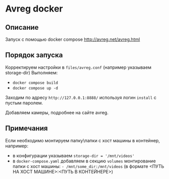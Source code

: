 # Avreg docker

## Описание

Запуск с помощью docker compose http://avreg.net/avreg.html 

## Порядок запуска
Корректируем настройки в `files/avreg.conf` (например указываем storage-dir)
Выполняем:
- `docker compose build`
- `docker compose up -d`

Заходим по адресу `http://127.0.0.1:8888/` используя логин `install` с пустым паролем.

Добавляем камеры, подробнее на сайте avreg.

## Примечания
Если необходимо монтируем папку\папки с хост машины в контейнер, например:
- в конфигурации указываем `storage-dir = '/mnt/videos'`
- в `docker-compose.yaml` добавляем в секцию `volumes`  монтирование папки с хост машины: `- /mnt/some_dir:/mnt/videos` (в формате <ПУТЬ НА ХОСТ МАШИНЕ>:<ПУТЬ В КОНТЕЙНЕРЕ>)